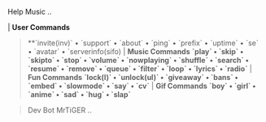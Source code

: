  Help Music ..

| **User Commands**
> **\`invite(inv)\` • \`support\` • \`about\` • \`ping\` • \`prefix\` • \`uptime\` • \`se\` • \`avatar\` • \`serverinfo(sifo)
 | **Music Commands**
> **\`play\` • \`skip\` • \`skipto\` • \`stop\` • \`volume\` • \`nowplaying\` • \`shuffle\` • \`search\` • \`resume\` • \`remove\` • \`queue\` • \`filter\` • \`loop\` • \`lyrics\` • \`radio\`**
| **Fun Commands**
> **\`lock(l)\` • \`unlock(ul)\` • \`giveaway\` • \`bans\` • \`embed\` • \`slowmode\` • \`say\` • \`cv\`**
 | **Gif Commands**
> **\`boy\` • \`girl\` • \`anime\` • \`sad\` • \`hug\` • \`slap\`**

> Dev Bot MrTiGER ..

